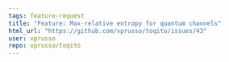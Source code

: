 ```yaml
---
tags: feature-request
title: "Feature: Max-relative entropy for quantum channels"
html_url: "https://github.com/vprusso/toqito/issues/43"
user: vprusso
repo: vprusso/toqito
---
```


